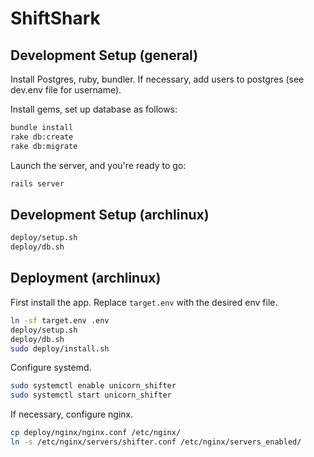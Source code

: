 # ShiftShark

## Development Setup (general)

Install Postgres, ruby, bundler. If necessary, add users to postgres (see dev.env file for username).

Install gems, set up database as follows:

```bash
bundle install
rake db:create
rake db:migrate
```

Launch the server, and you're ready to go:

```bash
rails server
```

## Development Setup (archlinux)

```bash
deploy/setup.sh
deploy/db.sh
```

## Deployment (archlinux)
First install the app. Replace `target.env` with the desired env file.

```bash
ln -sf target.env .env
deploy/setup.sh
deploy/db.sh
sudo deploy/install.sh
```

Configure systemd.

```bash
sudo systemctl enable unicorn_shifter
sudo systemctl start unicorn_shifter
```

If necessary, configure nginx.

```bash
cp deploy/nginx/nginx.conf /etc/nginx/
ln -s /etc/nginx/servers/shifter.conf /etc/nginx/servers_enabled/
```
